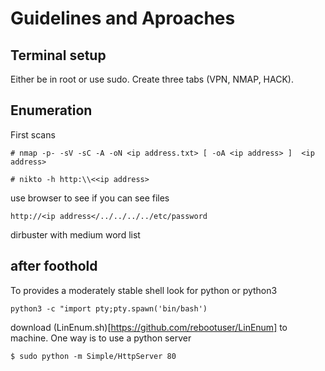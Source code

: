 # Guidelines and Aproaches

## Terminal setup

Either be in root or use sudo. 
Create three tabs (VPN, NMAP, HACK).

## Enumeration

First scans

```
# nmap -p- -sV -sC -A -oN <ip address.txt> [ -oA <ip address> ]  <ip address>
```

```
# nikto -h http:\\<<ip address>
```

use browser to see if you can see files

```
http://<ip address</../../../../etc/password
```

dirbuster with medium word list

## after foothold

To provides a moderately stable shell look for python or python3
```
python3 -c "import pty;pty.spawn('bin/bash')
```

download (LinEnum.sh)[https://github.com/rebootuser/LinEnum] to machine.  One way is to use a python server
```
$ sudo python -m Simple/HttpServer 80
```

